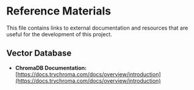 # Reference Materials

This file contains links to external documentation and resources that are useful for the development of this project.

## Vector Database

* **ChromaDB Documentation:** [https://docs.trychroma.com/docs/overview/introduction](https://docs.trychroma.com/docs/overview/introduction)
